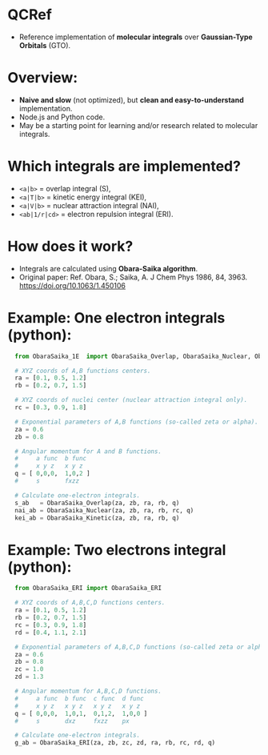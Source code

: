 # QCRef
  - Reference implementation of **molecular integrals** over **Gaussian-Type Orbitals** (GTO).

# Overview:
  - **Naive and slow** (not optimized), but **clean and easy-to-understand** implementation.
  - Node.js and Python code.
  - May be a starting point for learning and/or research related to molecular integrals.

# Which integrals are implemented?
  - `<a|b>`   = overlap integral (S),
  - `<a|T|b>` = kinetic energy integral (KEI),
  - `<a|V|b>` = nuclear attraction integral (NAI),
  - `<ab|1/r|cd>` = electron repulsion integral (ERI).

# How does it work?
  - Integrals are calculated using **Obara-Saika algorithm**.
  - Original paper:
    Ref. Obara, S.; Saika, A. J Chem Phys 1986, 84, 3963.
    https://doi.org/10.1063/1.450106

# Example: One electron integrals (python):
  ```python
    from ObaraSaika_1E  import ObaraSaika_Overlap, ObaraSaika_Nuclear, ObaraSaika_Kinetic

    # XYZ coords of A,B functions centers.
    ra = [0.1, 0.5, 1.2]
    rb = [0.2, 0.7, 1.5]

    # XYZ coords of nuclei center (nuclear attraction integral only).
    rc = [0.3, 0.9, 1.8]

    # Exponential parameters of A,B functions (so-called zeta or alpha).
    za = 0.6
    zb = 0.8

    # Angular momentum for A and B functions.
    #     a func  b func
    #     x y z   x y z
    q = [ 0,0,0,  1,0,2 ]
    #     s       fxzz

    # Calculate one-electron integrals.
    s_ab   = ObaraSaika_Overlap(za, zb, ra, rb, q)
    nai_ab = ObaraSaika_Nuclear(za, zb, ra, rb, rc, q)
    kei_ab = ObaraSaika_Kinetic(za, zb, ra, rb, q)
  ```

# Example: Two electrons integral (python):
  ```python
    from ObaraSaika_ERI import ObaraSaika_ERI

    # XYZ coords of A,B,C,D functions centers.
    ra = [0.1, 0.5, 1.2]
    rb = [0.2, 0.7, 1.5]
    rc = [0.3, 0.9, 1.8]
    rd = [0.4, 1.1, 2.1]

    # Exponential parameters of A,B,C,D functions (so-called zeta or alpha).
    za = 0.6
    zb = 0.8
    zc = 1.0
    zd = 1.3

    # Angular momentum for A,B,C,D functions.
    #     a func  b func  c func  d func
    #     x y z   x y z   x y z   x y z
    q = [ 0,0,0,  1,0,1,  0,1,2,  1,0,0 ]
    #     s       dxz     fxzz    px

    # Calculate one-electron integrals.
    g_ab = ObaraSaika_ERI(za, zb, zc, zd, ra, rb, rc, rd, q)
  ```
